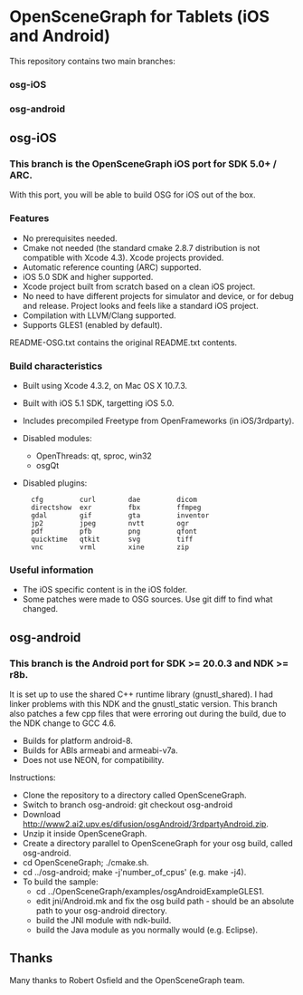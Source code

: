 OpenSceneGraph for Tablets (iOS and Android)
============================================

This repository contains two main branches:

### osg-iOS ###
### osg-android ###

osg-iOS
-------

### This branch is the OpenSceneGraph iOS port for SDK 5.0+ / ARC. ###

With this port, you will be able to build OSG for iOS out of the box.

### Features ###

* No prerequisites needed.
* Cmake not needed (the standard cmake 2.8.7 distribution is not
  compatible with Xcode 4.3). Xcode projects provided.
* Automatic reference counting (ARC) supported.
* iOS 5.0 SDK and higher supported.
* Xcode project built from scratch based on a clean iOS project.
* No need to have different projects for simulator and device, or
  for debug and release. Project looks and feels like a standard
  iOS project.
* Compilation with LLVM/Clang supported.
* Supports GLES1 (enabled by default).

README-OSG.txt contains the original README.txt contents.

### Build characteristics ###

* Built using Xcode 4.3.2, on Mac OS X 10.7.3.
* Built with iOS 5.1 SDK, targetting iOS 5.0.
* Includes precompiled Freetype from OpenFrameworks (in iOS/3rdparty).

* Disabled modules:
    * OpenThreads: qt, sproc, win32
    * osgQt

* Disabled plugins:

        cfg         curl        dae         dicom
        directshow  exr         fbx         ffmpeg
        gdal        gif         gta         inventor
        jp2         jpeg        nvtt        ogr
        pdf         pfb         png         qfont
        quicktime   qtkit       svg         tiff
        vnc         vrml        xine        zip

### Useful information ###

* The iOS specific content is in the iOS folder.
* Some patches were made to OSG sources. Use git diff to find what changed.

osg-android
-----------

### This branch is the Android port for SDK >= 20.0.3 and NDK >= r8b. ###

It is set up to use the shared C++ runtime library (gnustl_shared). 
I had linker problems with this NDK and the gnustl_static version.
This branch also patches a few cpp files that were erroring out during the
build, due to the NDK change to GCC 4.6.

* Builds for platform android-8.
* Builds for ABIs armeabi and armeabi-v7a.
* Does not use NEON, for compatibility.

Instructions:

* Clone the repository to a directory called OpenSceneGraph.
* Switch to branch osg-android: git checkout osg-android
* Download http://www2.ai2.upv.es/difusion/osgAndroid/3rdpartyAndroid.zip.
* Unzip it inside OpenSceneGraph.
* Create a directory parallel to OpenSceneGraph for your osg build, called 
  osg-android.
* cd OpenSceneGraph; ./cmake.sh.
* cd ../osg-android; make -j'number_of_cpus' (e.g. make -j4).
* To build the sample:
  * cd ../OpenSceneGraph/examples/osgAndroidExampleGLES1.
  * edit jni/Android.mk and fix the osg build path - should be an absolute path
    to your osg-android directory.
  * build the JNI module with ndk-build.
  * build the Java module as you normally would (e.g. Eclipse).

Thanks
------

Many thanks to Robert Osfield and the OpenSceneGraph team.
